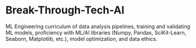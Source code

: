 # Break-Through-Tech-AI
ML Engineering curriculum of data analysis pipelines, training and validating ML models, proficiency with ML/AI libraries (Numpy, Pandas, SciKit-Learn, Seaborn, Matplotlib, etc.), model optimization, and data ethics.

